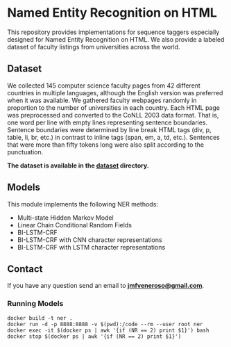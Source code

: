 # Named Entity Recognition on HTML

This repository provides implementations for sequence taggers especially designed for Named Entity Recognition on HTML. We also provide a labeled dataset of faculty listings from universities across the world.

## Dataset

We collected 145 computer science faculty pages from 42 different countries in multiple languages, although the English version was preferred when it was available. We gathered faculty webpages randomly in proportion to the number of universities in each country. Each HTML page was preprocessed and converted to the CoNLL 2003 data format. That is, one word per line with empty lines representing sentence boundaries. Sentence boundaries were determined by line break HTML tags (div, p, table, li, br, etc.) in contrast to inline tags (span, em, a, td, etc.). Sentences that were more than fifty tokens long were also split according to the punctuation.

**The dataset is available in the [dataset](https://github.com/jmfveneroso/ner-on-html/tree/master/dataset) directory.**

## Models

This module implements the following NER methods:

* Multi-state Hidden Markov Model
* Linear Chain Conditional Random Fields
* BI-LSTM-CRF
* BI-LSTM-CRF with CNN character representations
* BI-LSTM-CRF with LSTM character representations

## Contact

If you have any question send an email to **jmfveneroso@gmail.com**.

### Running Models

```
docker build -t ner .
docker run -d -p 8888:8888 -v $(pwd):/code --rm --user root ner
docker exec -it $(docker ps | awk '{if (NR == 2) print $1}') bash
docker stop $(docker ps | awk '{if (NR == 2) print $1}')
```
